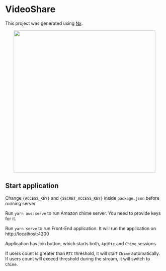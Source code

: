 

# VideoShare

This project was generated using [Nx](https://nx.dev).

<p style="text-align: center;"><img src="https://raw.githubusercontent.com/nrwl/nx/master/images/nx-logo.png" width="450"></p>

## Start application

Change `{ACCESS_KEY}` and `{SECRET_ACCESS_KEY}` inside `package.json` before running server.

Run `yarn aws:serve` to run Amazon chime server. You need to provide keys for it.

Run `yarn serve` to run Front-End application. It will run the application on http://localhost:4200

Application has join button, which starts both, `ApiRtc` and `Chime` sessions.

If users count is greater than `RTC` threshold, it will start `Chime` automatically. 
If users count will exceed threshold during the stream, it will switch to `Chime`.
